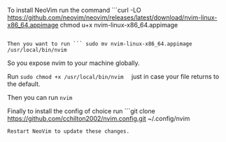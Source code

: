 To install NeoVim run the command ```curl -LO https://github.com/neovim/neovim/releases/latest/download/nvim-linux-x86_64.appimage
chmod u+x nvim-linux-x86_64.appimage
```

Then you want to run ``` sudo mv nvim-linux-x86_64.appimage /usr/local/bin/nvim
```

So you expose nvim to your machine globally.

Run ```sudo chmod +x /usr/local/bin/nvim  ```
just in case your file returns to the default.

Then you can run ```nvim```

Finally to install the config of choice run ```git clone https://github.com/cchilton2002/nvim.config.git ~/.config/nvim
```
Restart NeoVim to update these changes.
